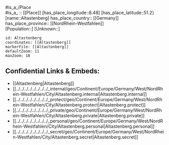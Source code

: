 ﻿---
location: [51.2,8.48] 
mapzoom: [7,12] 
mapmarker: city 
type: City
tags:
- geo/City


SpocWebEntityId: 28764
isDeleted: false
confidential: public

---
#is_a_/Place  
#is_a_ :: [[Place]] 
[has_place_longitude::8.48] 
[has_place_latitude::51.2] 
[name::Altastenberg] 
has_place_country:: [[Germany]]  
has_place_province:: [[NordRhein-Westfahlen]]  
[Population::] 
[Unknown::] 


```leaflet
id: Altastenberg
coordinates: [[Altastenberg]] 
markerFile: [[Altastenberg]] 
defaultZoom: 11 
maxZoom: 18
```


## Confidential Links & Embeds: 
- [[Altastenberg|Altastenberg]]  
- [[../../../../../../../../_internal/geo/Continent/Europe/Germany/West/NordRhein-Westfahlen/City/Altastenberg.internal|Altastenberg.internal]] 
- [[../../../../../../../../_protect/geo/Continent/Europe/Germany/West/NordRhein-Westfahlen/City/Altastenberg.protect|Altastenberg.protect]] 
- [[../../../../../../../../_private/geo/Continent/Europe/Germany/West/NordRhein-Westfahlen/City/Altastenberg.private|Altastenberg.private]] 
- [[../../../../../../../../_personal/geo/Continent/Europe/Germany/West/NordRhein-Westfahlen/City/Altastenberg.personal|Altastenberg.personal]] 
- [[../../../../../../../../_secret/geo/Continent/Europe/Germany/West/NordRhein-Westfahlen/City/Altastenberg.secret|Altastenberg.secret]] 
